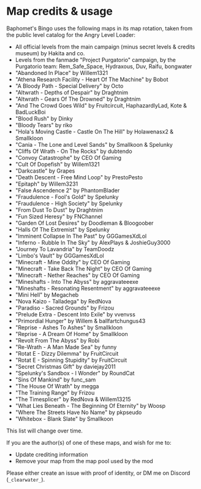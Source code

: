 ﻿# Map credits & usage

Baphomet's Bingo uses the following maps in its map rotation, taken from the public level catalog for the Angry Level Loader:

- All official levels from the main campaign (minus secret levels & credits museum) by Hakita and co.
- Levels from the fanmade "Project Purgatorio" campaign, by the Purgatorio team: Rem_Safe_Space, Hydraxous, Duv, Raifu, bongwater
- "Abandoned In Place" by Willem1321
- "Athena Research Facility - Heart Of The Machine" by Bobot
- "A Bloody Path - Special Delivery" by Octo
- "Altwrath - Depths of Despair" by Draghtnim
- "Altwrath - Gears Of The Drowned" by Draghtnim
- "And The Crowd Goes Wild" by Fruitcircuit, HaphazardlyLad, Kote & BadLuckBoi
- "Blood Rush" by Dinky
- "Bloody Tears" by riko
- "Hola's Moving Castle - Castle On The Hill" by Holawenasx2 & Smallkloon
- "Cania - The Lone and Level Sands" by Smallkoon & Spelunky
- "Cliffs Of Wrath - On The Rocks" by dubtendo
- "Convoy Catastrophe" by CEO Of Gaming
- "Cult Of Dopefish" by Willem1321
- "Darkcastle" by Grapes
- "Death Descent - Free Mind Loop" by PrestoPesto
- "Epitaph" by Willem3231
- "False Ascendence 2" by PhantomBlader
- "Fraudulence - Fool's Gold" by Spelunky
- "Fraudulence - High Society" by Spelunky
- "From Dust To Dust" by Draghtnim
- "Fun Sized Heresy" by FNChannel
- "Garden Of Lost Desires" by Doodleman & Bloogoober
- "Halls Of The Extremist" by Spelunky
- "Imminent Collapse In The Past" by GGGamesXdLol
- "Inferno - Rubble In The Sky" by AlexPlays & JoshieGuy3000
- "Journey To Lavandria" by TeamDoodz
- "Limbo's Vault" by GGGamesXdLol
- "Minecraft - Mine Oddity" by CEO Of Gaming
- "Minecraft - Take Back The Night" by CEO Of Gaming
- "Minecraft - Nether Reaches" by CEO Of Gaming
- "Mineshafts - Into The Abyss" by aggravateeexe 
- "Mineshafts - Resonating Resentment" by aggravateeexe
- "Mini Hell" by Megacheb
- "Nova Kaizo - Talladega" by RedNova
- "Paradiso - Sacred Grounds" by Frizou
- "Prelude Extra - Descent Into Exile" by vvenvss
- "Primordial Hunger" by Willem & ballfartchungus43
- "Reprise - Ashes To Ashes" by Smallkloon
- "Reprise - A Dream Of Home" by Smallkloon
- "Revolt From The Abyss" by Robi
- "Re-Wrath - A Man Made Sea" by funny
- "Rotat E - Dizzy Dilemma" by FruitCircuit
- "Rotat E - Spinning Stupidity" by FruitCircuit
- "Secret Christmas Gift" by daviejay2011
- "Spelunky's Sandbox - I Wonder" by RoundCat
- "Sins Of Mankind" by func_sam
- "The House Of Wrath" by megga
- "The Training Range" by Frizou
- "The Timesplicer" by RedNova & Willem13215
- "What Lies Beneath - The Beginning Of Eternity" by Woosp
- "Where The Streets Have No Name" by pkpseudo
- "Whitebox - Blank Slate" by Smallkoon

This list will change over time.

If you are the author(s) of one of these maps, and wish for me to:
- Update crediting information
- Remove your map from the map pool used by the mod

Please either create an issue with proof of identity, or DM me on Discord (`_clearwater_`).